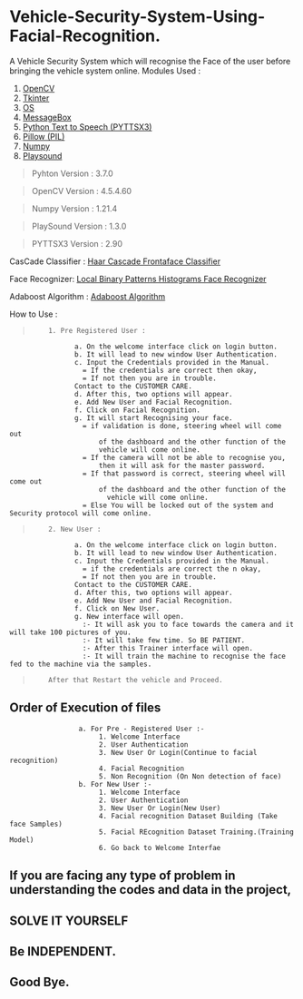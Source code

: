 # Vehicle-Security-System-Using-Facial-Recognition.
A Vehicle Security System which will recognise the Face of the user before bringing the vehicle system online.
Modules Used : 
  1. [OpenCV](https://opencv.org/)
  2. [Tkinter](https://docs.python.org/3/library/tkinter.html)
  3. [OS](https://docs.python.org/3/library/os.html)
  4. [MessageBox](https://docs.python.org/3/library/tkinter.messagebox.html)
  5. [Python Text to Speech (PYTTSX3)](https://pypi.org/project/pyttsx3/)
  6. [Pillow (PIL)](https://pypi.org/project/Pillow/)
  7. [Numpy](https://numpy.org/doc/stable/)
  8. [Playsound](https://pypi.org/project/playsound/)

>Pyhton Version : 3.7.0

>OpenCV Version : 4.5.4.60

>Numpy Version : 1.21.4

>PlaySound Version : 1.3.0

>PYTTSX3 Version : 2.90

CasCade Classifier : [Haar Cascade Frontaface Classifier](https://www.pyimagesearch.com/2021/04/12/opencv-haar-cascades/)

Face Recognizer: [Local Binary Patterns Histograms Face Recognizer](https://docs.opencv.org/3.4/df/d25/classcv_1_1face_1_1LBPHFaceRecognizer.html)

Adaboost Algorithm : [Adaboost Algorithm](https://www.mygreatlearning.com/blog/adaboost-algorithm/)

How to Use :                          
>         1. Pre Registered User :                
                    a. On the welcome interface click on login button.                
                    b. It will lead to new window User Authentication.
                    c. Input the Credentials provided in the Manual.
                      = If the credentials are correct then okay,
                      = If not then you are in trouble.
                    Contact to the CUSTOMER CARE.
                    d. After this, two options will appear.
                    e. Add New User and Facial Recognition.
                    f. Click on Facial Recognition.
                    g. It will start Recognising your face.
                      = if validation is done, steering wheel will come out
                          of the dashboard and the other function of the
                          vehicle will come online.
                      = If the camera will not be able to recognise you,
                          then it will ask for the master password.
                      = If that password is correct, steering wheel will come out
                          of the dashboard and the other function of the
                            vehicle will come online.
                      = Else You will be locked out of the system and Security protocol will come online.
>         2. New User :
                    a. On the welcome interface click on login button.
                    b. It will lead to new window User Authentication.
                    c. Input the Credentials provided in the Manual.
                      = if the credentials are correct the n okay,
                      = If not then you are in trouble.
                    Contact to the CUSTOMER CARE.
                    d. After this, two options will appear.
                    e. Add New User and Facial Recognition.
                    f. Click on New User.
                    g. New interface will open.
                      :- It will ask you to face towards the camera and it will take 100 pictures of you.
                      :- It will take few time. So BE PATIENT.
                      :- After this Trainer interface will open.
                      :- It will train the machine to recognise the face fed to the machine via the samples.
>         After that Restart the vehicle and Proceed.
                  
## Order of Execution of files
                         
                     a. For Pre - Registered User :-
                          1. Welcome Interface
                          2. User Authentication
                          3. New User Or Login(Continue to facial recognition)
                          4. Facial Recognition
                          5. Non Recognition (On Non detection of face)
                     b. For New User :- 
                          1. Welcome Interface
                          2. User Authentication
                          3. New User Or Login(New User)
                          4. Facial recognition Dataset Building (Take face Samples)
                          5. Facial REcognition Dataset Training.(Training Model)
                          6. Go back to Welcome Interfae

 
 ## If you are facing any type of problem in understanding the codes and data in the project,
 ## SOLVE IT YOURSELF
 ## Be INDEPENDENT.
 ## Good Bye.
